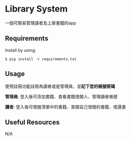 # Library System

一個可簡易管理讀者及上架書籍的app

## Requirements

Install by using: 

```$ pip install -r requirements.txt```

## Usage

使用註冊功能註冊為讀者或是管理員，並**記下您的帳號密碼**

**管理員**: 登入後可添加書籍、查看書籍借閱人、管理讀者帳號

**讀者**: 登入後可借閱清單中的書籍、查閱自己借閱的書籍、借還書

## Useful Resources

N/A
